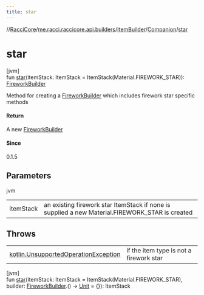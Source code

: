 ```yaml
---
title: star
---
```

//[RacciCore](../../../../index.html)/[me.racci.raccicore.api.builders](../../index.html)/[ItemBuilder](../index.html)/[Companion](index.html)/[star](star.html)



# star



[jvm]\
fun [star](star.html)(itemStack: ItemStack = ItemStack(Material.FIREWORK_STAR)): [FireworkBuilder](../../-firework-builder/index.html)



Method for creating a [FireworkBuilder](../../-firework-builder/index.html) which includes firework star specific methods



#### Return



A new [FireworkBuilder](../../-firework-builder/index.html)



#### Since



0.1.5



## Parameters


jvm

| | |
|---|---|
| itemStack | an existing firework star ItemStack if none is supplied a new Material.FIREWORK_STAR is created |



## Throws


| | |
|---|---|
| [kotlin.UnsupportedOperationException](https://kotlinlang.org/api/latest/jvm/stdlib/kotlin/-unsupported-operation-exception/index.html) | if the item type is not a firework star |




[jvm]\
fun [star](star.html)(itemStack: ItemStack = ItemStack(Material.FIREWORK_STAR), builder: [FireworkBuilder](../../-firework-builder/index.html).() -&gt; [Unit](https://kotlinlang.org/api/latest/jvm/stdlib/kotlin/-unit/index.html) = {}): ItemStack




